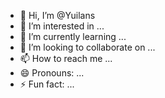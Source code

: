 - 👋 Hi, I’m @Yuilans
- 👀 I’m interested in ...
- 🌱 I’m currently learning ...
- 💞️ I’m looking to collaborate on ...
- 📫 How to reach me ...
- 😄 Pronouns: ...
- ⚡ Fun fact: ...

<!---
Yuilans/Yuilans is a ✨ special ✨ repository because its `README.md` (this file) appears on your GitHub profile.
You can click the Preview link to take a look at your changes.
--->
